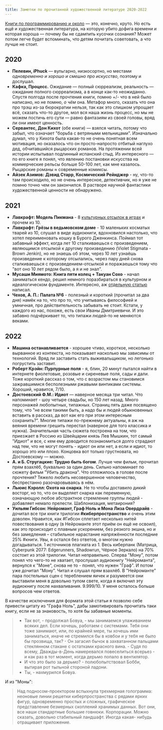 ```yaml
---
title: Заметки по прочитанной художественной литературе 2020-2022
---
```


[Книги по программированию и около](/2017/06/30/programming-books.html) — это, конечно, круто. Но есть ещё и художественная литература, на которую убито дофига времени и которая хороша — почему бы не сдампить кусочки сознания? Может потом легче будет вспоминать, что детям почитать советовать, а что лучше не стоит.

## 2020

- **Пелевин, iPhuck** — вульгарно, низкосортно, но местами _одновременно и хорошо и смешно про искусство_, поэтому и дослушал.
- **Кафка, Процесс.** Ожидание — полный сюрреализм, реальность — ожидание полного сюрреализма, а в конце как-то неожиданно. Спустя полгода после прочтения книги, помню +/- что в ней было написано, но не помню, _о чём_ она. Метафор много, сказать что она про трэш из-за бюрократии нельзя, так как это слишком упрощает всё, сказать что-то другое, мол вся наша жизнь процесс, но мы не можем постичь его сути — равно фантазиям из своей головы, вряд ли они имеют ценность.
- **Сервантес, Дон Кихот** (обе книги) — взялся читать, потому что забыл, что означает "борьба с ветряными мельницами". Изначально думал, что у Кихота была какая-то не очень понятная всем мотивация, но оказалось что он просто-напросто отбитый наглухо дед, обчитавшийся рыцарских романов. На протяжении всей истории испытывал подлинный испанский стыд. Из интересного — по его книге я понял, что явлению постановки искусства на коммерческие рельсы больше 50-100 лет, как мне казалось. Рыцарские романы ≈ современные комиксы.
- **Айзек Азимов: Дэвид Старр, Космический Рейнджер** - ну, что-то там происходило, но не очень интересное, детективчик, но я уже не помню точно чем он закончился. В растворе научной фантастики художественной ценности не обнаружено.

## 2021

- **Лавкрафт: Модель Пикмана** - 8 [культурных отсылок в играх](https://fallout.fandom.com/ru/wiki/Пикман) и прочем из 10.
- **Лавкрафт: Грёзы в ведьмовском доме** - 10 маленьких косматых тварей из 10, слушал в виде аудиокниги, вдохновился настолько, что хотел переименовать кошку в Бурого Дженкинса. Поймал тот забавный эффект, когда лет 10 сталкиваешься с произведением, являющимся отсылкой к другому произведению (Violet Stigmata - Brown Jenkin), но не знаешь об этом, через 10 лет узнаёшь произведение к которому отсылались, через пару дней снова сталкиваешься с произведением-отсылкой и поражаешься тому что "вот оно 10 лет рядом было, а я и не знал".
- **Мусаши Миямото: Книга пяти колец + Такуан Сохо** - начал заниматься кендо, решил немного поразбираться в культурном и идеалогическом фундаменте. Интересно, аж [отдельную статью](/2021/09/13/5-rings.html) написал. 
- **Чехов, А. П.: Палата №6** - полезный и короткий (прочитал за два дня) намёк на то, что про то, что учитываясь философией и умничная, про действительность забывать не стоит. Кстати, у каждого из нас, похоже, есть свои Иваны Дмитриевичи. И это забавно подчёркивает то, что типажи людей-то не меняются веками.

## 2022

- **Машина останавливается** - хорошее чтиво, короткое, несколько вырванное из контекста, но показывает насколько мы зависимы от технологий. Вряд ли заставить стать выживальщиком, но легонько погрустить заставит.
- **Роберт Крэйн: Пурпурные поля** - я, блин, 20 минут пытался найти в интернете фиолетовые, розовые и сиреневые поля, сады и дали. Тоже короткий рассказ о том, что с возрастом мы становимся зажравшимися бесполезными ржавыми винтиками системы. Хороший, нравится, 7/10.
- **Достоевский Ф.М.: Идиот** — наверное месяца три читал. Что напоминает - шоу четыре свадьбы, но 150 лет назад. Много персонажей любопытных, типажных. Страниц пять даже посвящено тому, что "не всем такими быть, а надо бы и людей обыкновенных вставить в рассказ, да вот как его при этом интересным сохранить?". Многие типажи по-прежнему актуальны, я аж на веяния времени грешить перестал (наверное для того классика и нужна). Значительная часть сюжета построена на том, что приезжает в Россию из Швейцарии князь Лев Мышкин, тот самый "Идиот" и все, с кем ему доводится познакомиться долго страдают над тем, что не могут понять - идиот он или нет, а если и идиот, то хорошо это или плохо. Концовка вот только грустновата, но Достоевскому — можно.
- **А. и Б. Стругацкие: Трудно быть богом**. Лучше чем фильм, прочитал прям взахлёб, буквально за один день. Сильно напоминает по сюжету фильм "Убить дракона". Что отложилось в голове после прочтения? Тяжело любить несовершенное человечество, беспрестанно разочаровываясь в нём.
- **Льюис Кэролл: Охота на снарка**. Не то чтобы доставило дикий восторг, но то, что он выделяет снарка как переменную, означающую любое абстрактное стремление группы людей - добавляет немало прелести. Шаблонизация, метаирония?
- **Уильям Гибсон: Нейромант, Граф Ноль и Мона Лиза Овердрайв** - дочитал все три книги трилогии **#киберпространство** и очень этим доволен. Нравится, как #Гибсон сплетает несколько нитей повествования в одну (в Нейроманте этот приём он ещё не освоил), как это происходит с плавным ускорением, без резкого экшна, но и без замедления – стабильное нарастание напряжённости последние 25% #книги. Увы, я остался без ответов, о многом нужно догадываться. 1 источников плагиата из 1. Весь киберпанк (Матрица, Cyberpunk 2077: Edgerunners, Shadowrun, Чёрное Зеркало) на 70% состоит из этой трилогии. Читал неправильно. Сперва "Мону", потом понял что чего-то не хватает, прослушал аудиокнигу "Нейроманта", вернулся к "Моне", снова не то - понял, что нужен "Граф". И потом уже дочитал "Мону". Читал и слушал прям взахлёб. В "Нейроманте" пара постельных сцен с тереблением яичек и разумеется они выставили меня в довольно тупом свете, когда я включил эту аудиокнигу после нахваливания. 9.999/10. У меня осталось больше вопросов чем ответов.

В качестве исключения для формата этой статьи я позволю себе привести цитату из "Графа Ноль", дабы замотивировать прочитать таки книгу, если не за знаковость, то хотя бы забавные моменты.

> - Так вот, - продолжал Бовуа, - мы занимаемся улаживанием всяких дел. Если хочешь, работаем с системами. Тебя они тоже занимают, или, по крайней мере, ты хочешь ими заниматься, иначе не стремился бы в ковбои и у тебя не было бы прозвища, так? - Он загасил бычок в захватанном пальцами стеклянном стакане с остатками красного вина.  - Судя по всему, Дважды-в-День намеревался повеселиться всерьез - и как раз в тот момент, когда дерьмо попало в вентилятор.
> - И что это было за дерьмо? - полюбопытствовал Бобби, вытирая рот тыльной стороной ладони.
> - Ты, - нахмурился Бовуа.

И из "Моны":

> Над подносом-проектором вспыхнула трехмерная голограмма: неоновые линии решетки киберпространства с рядами ярких фигур, одновременно простых и сложных, графическое представление безмерных скоплений хранимых данных. Вот они, все наши стандартные большие говнюки. Корпорации. Можно сказать, довольно стабильный ландшафт. Иногда какая- нибудь отращивает приложение.
